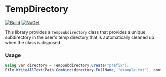 # TempDirectory
[![Build](https://github.com/messerli-informatik-ag/temp-directory/actions/workflows/build.yml/badge.svg)](https://github.com/messerli-informatik-ag/temp-directory/actions/workflows/build.yml)
[![NuGet](https://img.shields.io/nuget/v/Messerli.TempDirectory.svg)](https://www.nuget.org/packages/Messerli.TempDirectory/)

This library provides a `TempSubdirectory` class that provides a unique subdirectory in the user's temp directory
that is automatically cleaned up when the class is disposed.

### Usage
```cs
using var directory = TempSubdirectory.Create("prefix");
File.WriteAllText(Path.Combine(directory.FullName, "example.txt"), contents: "...");
```
